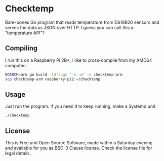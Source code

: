 # Checktemp
Bare-bones Go program that reads temperature from DS18B20 sensors and serves the
data as JSON over HTTP. I guess you can call this a "temperature API"?

## Compiling
I run this on a Raspberry Pi 2B+, I like to cross-compile from my AMD64
computer:

```bash
GOARCH=arm go build -ldflags "-s -w" -o checktemp-arm
scp checktemp-arm raspberry-pi2:~/checktemp
```

## Usage
Just run the program. If you need it to keep running, make a Systemd unit.
```bash
./checktemp
```

## License
This is Free and Open Source Software, made within a Saturday evening and
available for you as BSD-3 Clause license. Check the license file for legal
details.
